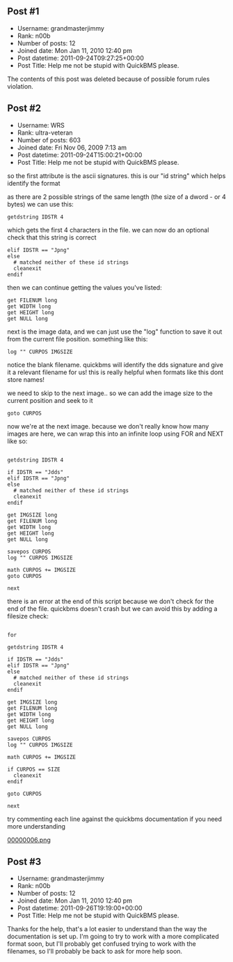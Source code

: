 ## Post #1
- Username: grandmasterjimmy
- Rank: n00b
- Number of posts: 12
- Joined date: Mon Jan 11, 2010 12:40 pm
- Post datetime: 2011-09-24T09:27:25+00:00
- Post Title: Help me not be stupid with QuickBMS please.

The contents of this post was deleted because of possible forum rules violation.
## Post #2
- Username: WRS
- Rank: ultra-veteran
- Number of posts: 603
- Joined date: Fri Nov 06, 2009 7:13 am
- Post datetime: 2011-09-24T15:00:21+00:00
- Post Title: Help me not be stupid with QuickBMS please.

so the first attribute is the ascii signatures. this is our "id string" which helps identify the format

as there are 2 possible strings of the same length (the size of a dword - or 4 bytes) we can use this:

```
getdstring IDSTR 4
```


which gets the first 4 characters in the file. we can now do an optional check that this string is correct

```
elif IDSTR == "Jpng"
else
  # matched neither of these id strings
  cleanexit
endif

```


then we can continue getting the values you've listed:

```
get FILENUM long
get WIDTH long
get HEIGHT long
get NULL long

```


next is the image data, and we can just use the "log" function to save it out from the current file position. something like this:

```
log "" CURPOS IMGSIZE

```


notice the blank filename. quickbms will identify the dds signature and give it a relevant filename for us! this is really helpful when formats like this dont store names!

we need to skip to the next image.. so we can add the image size to the current position and seek to it

```
goto CURPOS

```


now we're at the next image. because we don't really know how many images are here, we can wrap this into an infinite loop using FOR and NEXT like so:

```

getdstring IDSTR 4

if IDSTR == "Jdds"
elif IDSTR == "Jpng"
else
  # matched neither of these id strings
  cleanexit
endif

get IMGSIZE long
get FILENUM long
get WIDTH long
get HEIGHT long
get NULL long

savepos CURPOS
log "" CURPOS IMGSIZE

math CURPOS += IMGSIZE
goto CURPOS

next

```


there is an error at the end of this script because we don't check for the end of the file. quickbms doesn't crash but we can avoid this by adding a filesize check:

```

for

getdstring IDSTR 4

if IDSTR == "Jdds"
elif IDSTR == "Jpng"
else
  # matched neither of these id strings
  cleanexit
endif

get IMGSIZE long
get FILENUM long
get WIDTH long
get HEIGHT long
get NULL long

savepos CURPOS
log "" CURPOS IMGSIZE

math CURPOS += IMGSIZE

if CURPOS == SIZE
  cleanexit
endif

goto CURPOS
 
next

```


try commenting each line against the quickbms documentation if you need more understanding


[00000006.png](https://xentaxbackup.github.io/file/4733_00000006.png)
## Post #3
- Username: grandmasterjimmy
- Rank: n00b
- Number of posts: 12
- Joined date: Mon Jan 11, 2010 12:40 pm
- Post datetime: 2011-09-26T19:19:00+00:00
- Post Title: Help me not be stupid with QuickBMS please.

Thanks for the help, that's a lot easier to understand than the way the documentation is set up. I'm going to try to work with a more complicated format soon, but I'll probably get confused trying to work with the filenames, so I'll probably be back to ask for more help soon.
